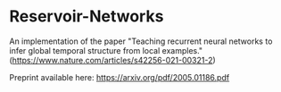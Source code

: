 # Reservoir-Networks
An implementation of the paper "Teaching recurrent neural networks to infer global temporal structure from local examples."
(https://www.nature.com/articles/s42256-021-00321-2)

Preprint available here: https://arxiv.org/pdf/2005.01186.pdf
